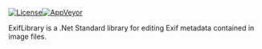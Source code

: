[![License](http://img.shields.io/npm/l/xmlbuilder.svg?style=flat-square)](http://opensource.org/licenses/MIT)[![AppVeyor](https://img.shields.io/appveyor/ci/warrengalyen/exiflibrary.svg?style=flat-square)](https://ci.appveyor.com/project/warrengalyen/exiflibrary)

ExifLibrary is a .Net Standard library for editing Exif metadata contained in image files.